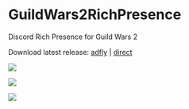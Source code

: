 # GuildWars2RichPresence
Discord Rich Presence for Guild Wars 2  


Download latest release: [adfly](http://ad.yeleha.co/6563690/gw2rp) | [direct](https://github.com/InventivetalentDev/GuildWars2RichPresence/releases/latest)


![](https://yeleha.co/2KywbCw)  

![](https://yeleha.co/2wWDKAY)  

![](https://yeleha.co/2wSz130)  
